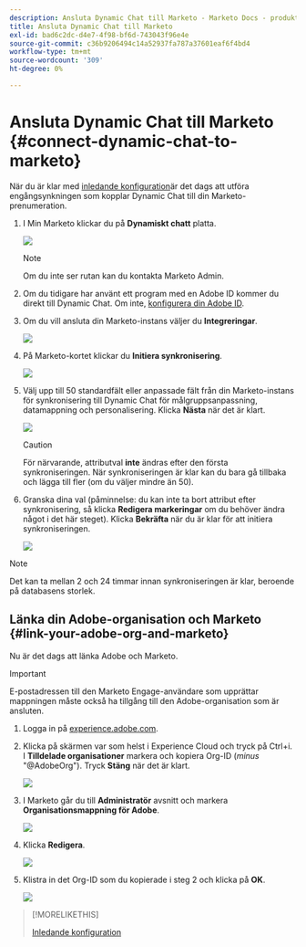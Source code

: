```yaml
---
description: Ansluta Dynamic Chat till Marketo - Marketo Docs - produktdokumentation
title: Ansluta Dynamic Chat till Marketo
exl-id: bad6c2dc-d4e7-4f98-bf6d-743043f96e4e
source-git-commit: c36b9206494c14a52937fa787a37601eaf6f4bd4
workflow-type: tm+mt
source-wordcount: '309'
ht-degree: 0%

---
```


# Ansluta Dynamic Chat till Marketo {#connect-dynamic-chat-to-marketo}

När du är klar med [inledande konfiguration](/help/marketo/product-docs/demand-generation/dynamic-chat/initial-setup.md)är det dags att utföra engångsynkningen som kopplar Dynamic Chat till din Marketo-prenumeration.

1. I Min Marketo klickar du på **Dynamiskt chatt** platta.

   ![](assets/connect-dynamic-chat-to-marketo-1.png)

   >[!NOTE]
   >
   >Om du inte ser rutan kan du kontakta Marketo Admin.

1. Om du tidigare har använt ett program med en Adobe ID kommer du direkt till Dynamic Chat. Om inte, [konfigurera din Adobe ID](https://helpx.adobe.com/manage-account/using/create-update-adobe-id.html).

1. Om du vill ansluta din Marketo-instans väljer du **Integreringar**.

   ![](assets/connect-dynamic-chat-to-marketo-2.png)

1. På Marketo-kortet klickar du **Initiera synkronisering**.

   ![](assets/connect-dynamic-chat-to-marketo-3.png)

1. Välj upp till 50 standardfält eller anpassade fält från din Marketo-instans för synkronisering till Dynamic Chat för målgruppsanpassning, datamappning och personalisering. Klicka **Nästa** när det är klart.

   ![](assets/connect-dynamic-chat-to-marketo-4.png)

   >[!CAUTION]
   >
   >För närvarande, attributval **inte** ändras efter den första synkroniseringen. När synkroniseringen är klar kan du bara gå tillbaka och lägga till fler (om du väljer mindre än 50).

1. Granska dina val (påminnelse: du kan inte ta bort attribut efter synkronisering, så klicka **Redigera markeringar** om du behöver ändra något i det här steget). Klicka **Bekräfta** när du är klar för att initiera synkroniseringen.

   ![](assets/connect-dynamic-chat-to-marketo-5.png)

>[!NOTE]
>
>Det kan ta mellan 2 och 24 timmar innan synkroniseringen är klar, beroende på databasens storlek.

## Länka din Adobe-organisation och Marketo {#link-your-adobe-org-and-marketo}

Nu är det dags att länka Adobe och Marketo.

>[!IMPORTANT]
>
>E-postadressen till den Marketo Engage-användare som upprättar mappningen måste också ha tillgång till den Adobe-organisation som är ansluten.

1. Logga in på [experience.adobe.com](https://experience.adobe.com).

1. Klicka på skärmen var som helst i Experience Cloud och tryck på Ctrl+i. I **Tilldelade organisationer** markera och kopiera Org-ID (_minus_ &quot;@AdobeOrg&quot;). Tryck **Stäng** när det är klart.

   ![](assets/connect-dynamic-chat-to-marketo-6.png)

1. I Marketo går du till **Administratör** avsnitt och markera **Organisationsmappning för Adobe**.

   ![](assets/connect-dynamic-chat-to-marketo-7.png)

1. Klicka **Redigera**.

   ![](assets/connect-dynamic-chat-to-marketo-8.png)

1. Klistra in det Org-ID som du kopierade i steg 2 och klicka på **OK**.

   ![](assets/connect-dynamic-chat-to-marketo-9.png)

>[!MORELIKETHIS]
>
>[Inledande konfiguration](/help/marketo/product-docs/demand-generation/dynamic-chat/initial-setup.md)
